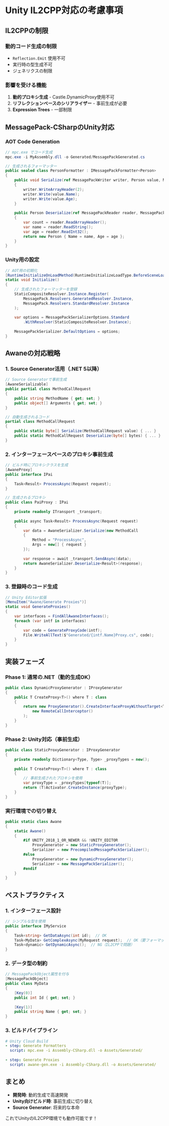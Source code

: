 # Unity IL2CPP対応の考慮事項

## IL2CPPの制限

### 動的コード生成の制限
- `Reflection.Emit` 使用不可
- 実行時の型生成不可
- ジェネリクスの制限

### 影響を受ける機能
1. **動的プロキシ生成** - Castle.DynamicProxy使用不可
2. **リフレクションベースのシリアライザー** - 事前生成が必要
3. **Expression Trees** - 一部制限

## MessagePack-CSharpのUnity対応

### AOT Code Generation
```csharp
// mpc.exe でコード生成
mpc.exe -i MyAssembly.dll -o Generated/MessagePackGenerated.cs

// 生成されるフォーマッター
public sealed class PersonFormatter : IMessagePackFormatter<Person>
{
    public void Serialize(ref MessagePackWriter writer, Person value, MessagePackSerializerOptions options)
    {
        writer.WriteArrayHeader(2);
        writer.Write(value.Name);
        writer.Write(value.Age);
    }
    
    public Person Deserialize(ref MessagePackReader reader, MessagePackSerializerOptions options)
    {
        var count = reader.ReadArrayHeader();
        var name = reader.ReadString();
        var age = reader.ReadInt32();
        return new Person { Name = name, Age = age };
    }
}
```

### Unity用の設定
```csharp
// AOT用の初期化
[RuntimeInitializeOnLoadMethod(RuntimeInitializeLoadType.BeforeSceneLoad)]
static void Initialize()
{
    // 生成されたフォーマッターを登録
    StaticCompositeResolver.Instance.Register(
        MessagePack.Resolvers.GeneratedResolver.Instance,
        MessagePack.Resolvers.StandardResolver.Instance
    );
    
    var options = MessagePackSerializerOptions.Standard
        .WithResolver(StaticCompositeResolver.Instance);
    
    MessagePackSerializer.DefaultOptions = options;
}
```

## Awaneの対応戦略

### 1. Source Generator活用（.NET 5以降）
```csharp
// Source Generatorで事前生成
[AwaneSerializable]
public partial class MethodCallRequest
{
    public string MethodName { get; set; }
    public object[] Arguments { get; set; }
}

// 自動生成されるコード
partial class MethodCallRequest
{
    public static byte[] Serialize(MethodCallRequest value) { ... }
    public static MethodCallRequest Deserialize(byte[] bytes) { ... }
}
```

### 2. インターフェースベースのプロキシ事前生成
```csharp
// ビルド時にプロキシクラスを生成
[AwaneProxy]
public interface IPai
{
    Task<Result> ProcessAsync(Request request);
}

// 生成されるプロキシ
public class PaiProxy : IPai
{
    private readonly ITransport _transport;
    
    public async Task<Result> ProcessAsync(Request request)
    {
        var data = AwaneSerializer.Serialize(new MethodCall
        {
            Method = "ProcessAsync",
            Args = new[] { request }
        });
        
        var response = await _transport.SendAsync(data);
        return AwaneSerializer.Deserialize<Result>(response);
    }
}
```

### 3. 登録時のコード生成
```csharp
// Unity Editor拡張
[MenuItem("Awane/Generate Proxies")]
static void GenerateProxies()
{
    var interfaces = FindAllAwaneInterfaces();
    foreach (var intf in interfaces)
    {
        var code = GenerateProxyCode(intf);
        File.WriteAllText($"Generated/{intf.Name}Proxy.cs", code);
    }
}
```

## 実装フェーズ

### Phase 1: 通常の.NET（動的生成OK）
```csharp
public class DynamicProxyGenerator : IProxyGenerator
{
    public T CreateProxy<T>() where T : class
    {
        return new ProxyGenerator().CreateInterfaceProxyWithoutTarget<T>(
            new RemoteCallInterceptor()
        );
    }
}
```

### Phase 2: Unity対応（事前生成）
```csharp
public class StaticProxyGenerator : IProxyGenerator
{
    private readonly Dictionary<Type, Type> _proxyTypes = new();
    
    public T CreateProxy<T>() where T : class
    {
        // 事前生成されたプロキシを使用
        var proxyType = _proxyTypes[typeof(T)];
        return (T)Activator.CreateInstance(proxyType);
    }
}
```

### 実行環境での切り替え
```csharp
public static class Awane
{
    static Awane()
    {
        #if UNITY_2018_1_OR_NEWER && !UNITY_EDITOR
            ProxyGenerator = new StaticProxyGenerator();
            Serializer = new PrecompiledMessagePackSerializer();
        #else
            ProxyGenerator = new DynamicProxyGenerator();
            Serializer = new MessagePackSerializer();
        #endif
    }
}
```

## ベストプラクティス

### 1. インターフェース設計
```csharp
// シンプルな型を使用
public interface IMyService
{
    Task<string> GetDataAsync(int id);  // OK
    Task<MyData> GetComplexAsync(MyRequest request);  // OK（要フォーマッター）
    Task<dynamic> GetDynamicAsync();  // NG（IL2CPPで問題）
}
```

### 2. データ型の制約
```csharp
// MessagePackObject属性を付与
[MessagePackObject]
public class MyData
{
    [Key(0)]
    public int Id { get; set; }
    
    [Key(1)]
    public string Name { get; set; }
}
```

### 3. ビルドパイプライン
```yaml
# Unity Cloud Build
- step: Generate Formatters
  script: mpc.exe -i Assembly-CSharp.dll -o Assets/Generated/
  
- step: Generate Proxies
  script: awane-gen.exe -i Assembly-CSharp.dll -o Assets/Generated/
```

## まとめ

- **開発時**: 動的生成で高速開発
- **Unity向けビルド時**: 事前生成に切り替え
- **Source Generator**: 将来的な本命

これでUnityのIL2CPP環境でも動作可能です！